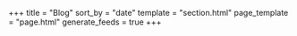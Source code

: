 +++
title = "Blog"
sort_by = "date"
template = "section.html"
page_template = "page.html"
generate_feeds = true
+++ 